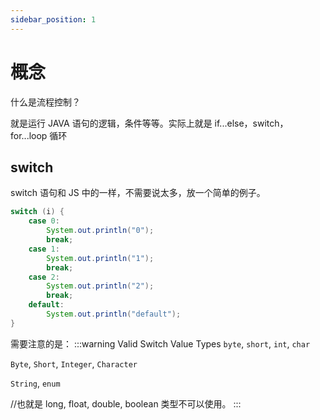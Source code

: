 ```yaml
---
sidebar_position: 1
---
```


# 概念

什么是流程控制？

就是运行 JAVA 语句的逻辑，条件等等。实际上就是 if...else，switch， for...loop 循环

## switch

switch 语句和 JS 中的一样，不需要说太多，放一个简单的例子。

```JAVA
switch (i) {
    case 0:
        System.out.println("0");
        break;
    case 1:
        System.out.println("1");
        break;
    case 2:
        System.out.println("2");
        break;
    default:
        System.out.println("default");
}
```

需要注意的是：
:::warning Valid Switch Value Types
`byte`, `short`, `int`, `char`

`Byte`, `Short`, `Integer`, `Character`

`String`, `enum`

//也就是 long, float, double, boolean 类型不可以使用。
:::
